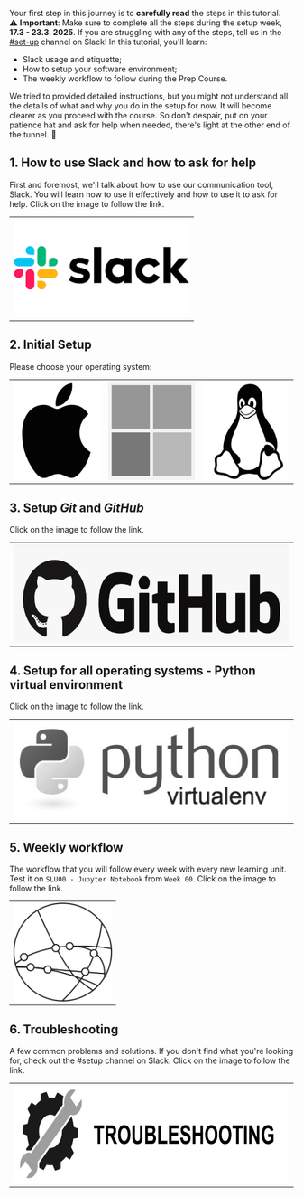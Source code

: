<!-- # Data Science Prep Course 2025

Welcome to the Data Science Prep Course repository! 🧑‍💻

The course will officially start on **Monday, March 17, 2025**.  
In the meantime, stay tuned on [Slack](https://ldsaprepcourse2025.slack.com/archives/C08F7QPD2LB) for the latest updates.

Are you ready for the journey? 🚀 -->

Your first step in this journey is to **carefully read** the steps in this tutorial.  
⚠️ **Important**: Make sure to complete all the steps during the setup week, **17.3 - 23.3. 2025**. If you are struggling with any of the steps, tell us in the [#set-up](https://ldsaprepcourse2025.slack.com/archives/C08H3963079) channel on Slack! In this tutorial, you'll learn:

- Slack usage and etiquette;
- How to setup your software environment;
- The weekly workflow to follow during the Prep Course.

We tried to provided detailed instructions, but you might not understand all the details of what and why you do in the setup for now. It will become clearer as you proceed with the course. So don't despair, put on your patience hat and ask for help when needed, there's light at the other end of the tunnel. :star2:

## 1. How to use Slack and how to ask for help

First and foremost, we'll talk about how to use our communication tool, Slack. You will learn how to use it effectively and how to use it to ask for help. Click on the image to follow the link.

<table>
  <tr>
    <td>
         <a href="docs/slack.md">
            <img src="media/slack.png" alt="Slack" height="175" />
        </a>
    </td>
  </tr>
</table>

## 2. Initial Setup

Please choose your operating system:

<table>
  <tr>
    <td>
        <a href="docs/macOS.md">
            <img src="media/macOS.png" alt="MacOS" height="175" />
        </a>
    </td>
    <td>
        <a href="docs/WINDOWS.md">
            <img src="media/windows.png" alt="Windows" height="175" />
        </a>
    </td>
    <td>
        <a href="docs/LINUX.md">
            <img src="media/linux.png" alt="Linux" height="175" />
        </a>
    </td>
  </tr>
</table>

## 3. Setup *Git* and *GitHub*

Click on the image to follow the link.

<table>
  <tr>
    <td>
        <a href="docs/github.md">
            <img src="media/github.png" alt="GitHub" height="175" />
        </a>
    </td>
  </tr>
</table>

## 4. Setup for all operating systems - Python virtual environment

Click on the image to follow the link.

<table>
  <tr>
    <td>
        <a href="docs/python-venv.md">
            <img src="media/python-venv.png" alt="python-venv" height="175" />
        </a>
    </td>
  </tr>
</table>

## 5. Weekly workflow

The workflow that you will follow every week with every new learning unit. Test it on `SLU00 - Jupyter Notebook` from `Week 00`. Click on the image to follow the link.

<table>
  <tr>
    <td>
        <a href="docs/weekly-workflow.md">
            <img src="media/weekly-workflow.png" alt="weekly-workflow" height="175" />
        </a>
    </td>
  </tr>
</table>

## 6. Troubleshooting

A few common problems and solutions. If you don't find what you're looking for, check out the #setup channel on Slack. Click on the image to follow the link.

<table>
  <tr>
    <td>
        <a href="docs/troubleshooting.md">
            <img src="media/troubleshooting.png" alt="troubleshooting" height="175" />
        </a>
    </td>
  </tr>
</table>
